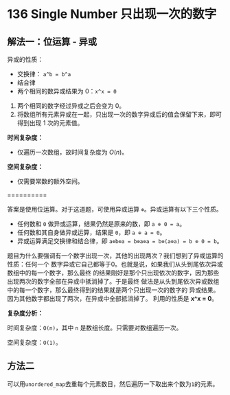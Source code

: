 # 136 Single Number 只出现一次的数字

## 解法一：位运算 - 异或

异或的性质：

- 交换律： `a^b = b^a`
- 结合律
- 两个相同的数异或结果为 $0$：`x^x = 0`

1. 两个相同的数字经过异或之后会变为 $0$。
2. 将数组所有元素异或在一起，只出现一次的数字异或后的值会保留下来，即可得到出现 $1$ 次的元素值。

**时间复杂度：**

- 仅遍历一次数组，故时间复杂度为 $O(n)$。

**空间复杂度：**

- 仅需要常数的额外空间。

==========

答案是使用位运算。对于这道题，可使用异或运算 `⊕`。异或运算有以下三个性质。

- 任何数和 `0` 做异或运算，结果仍然是原来的数，即 `a ⊕ 0 = a`。
- 任何数和其自身做异或运算，结果是 `0`，即 `a ⊕ a = 0`。
- 异或运算满足交换律和结合律，即 `a⊕b⊕a = b⊕a⊕a = b⊕(a⊕a) = b ⊕ 0 = b`。

题⽬为什么要强调有⼀个数字出现⼀次，其他的出现两次？我们想到了异或运算的性质：任何⼀个
数字异或它⾃⼰都等于0。也就是说，如果我们从头到尾依次异或数组中的每⼀个数字，那么最终
的结果刚好是那个只出现依次的数字，因为那些出现两次的数字全部在异或中抵消掉了。于是最终
做法是从头到尾依次异或数组中的每⼀个数字，那么最终得到的结果就是两个只出现⼀次的数字的
异或结果。因为其他数字都出现了两次，在异或中全部抵消掉了。 利⽤的性质是 **x^x = 0**。  

**复杂度分析：**

时间复杂度：`O(n)`，其中 `n` 是数组长度。只需要对数组遍历一次。

空间复杂度：`O(1)`。

## 方法二

可以用`unordered_map`去重每个元素数目，然后遍历一下取出来个数为`1`的元素。
